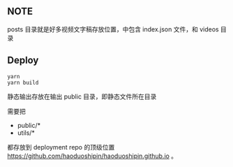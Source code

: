 
## NOTE

posts 目录就是好多视频文字稿存放位置，中包含 index.json 文件，和 videos 目录

## Deploy

```
yarn
yarn build
```

静态输出存放在输出 public 目录，即静态文件所在目录

需要把

- public/*
- utils/*

都存放到 deployment repo 的顶级位置 https://github.com/haoduoshipin/haoduoshipin.github.io 。
